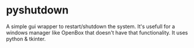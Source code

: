 # pyshutdown

A simple gui wrapper to restart/shutdown the system. It's usefull for a windows manager like OpenBox that doesn't have that functionality.
It uses python & tkinter.
